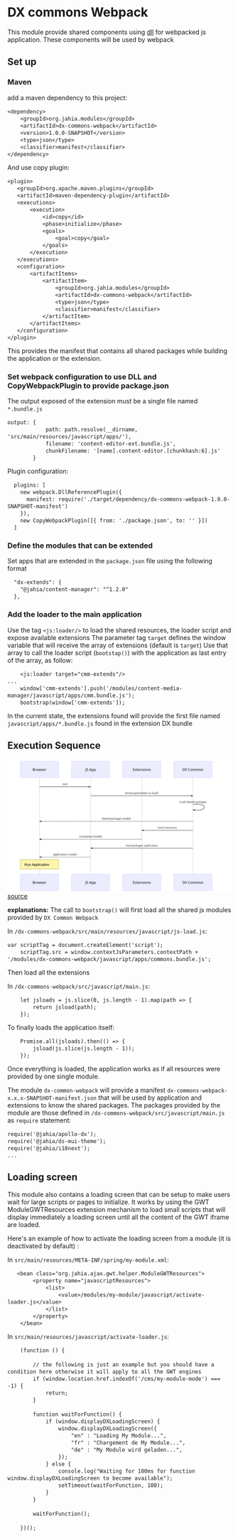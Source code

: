 DX commons Webpack
==================
This module provide shared components using [dll](https://webpack.js.org/plugins/dll-plugin/) for webpacked js application. These components will be used by webpack

## Set up 
### Maven
add a maven dependency to this project:
```
<dependency>
    <groupId>org.jahia.modules</groupId>
    <artifactId>dx-commons-webpack</artifactId>
    <version>1.0.0-SNAPSHOT</version>
    <type>json</type>
    <classifier>manifest</classifier>
</dependency>
```  
And use copy plugin:
```
<plugin>
   <groupId>org.apache.maven.plugins</groupId>
   <artifactId>maven-dependency-plugin</artifactId>
   <executions>
       <execution>
           <id>copy</id>
           <phase>initialize</phase>
           <goals>
               <goal>copy</goal>
           </goals>
       </execution>
   </executions>
   <configuration>
       <artifactItems>
           <artifactItem>
               <groupId>org.jahia.modules</groupId>
               <artifactId>dx-commons-webpack</artifactId>
               <type>json</type>
               <classifier>manifest</classifier>
           </artifactItem>
       </artifactItems>
   </configuration>
</plugin>
```
This provides the manifest that contains all shared packages while building the application or the extension.

### Set webpack configuration to use DLL and CopyWebpackPlugin to provide package.json
The output exposed of the extension must be a single file named `*.bundle.js`
```
output: {
            path: path.resolve(__dirname, 'src/main/resources/javascript/apps/'),
            filename: 'content-editor-ext.bundle.js',
            chunkFilename: '[name].content-editor.[chunkhash:6].js'
        }
```

Plugin configuration:
```
  plugins: [
    new webpack.DllReferencePlugin({
      manifest: require('./target/dependency/dx-commons-webpack-1.0.0-SNAPSHOT-manifest')
    }),
    new CopyWebpackPlugin([{ from: './package.json', to: '' }])
  ]
```

### Define the modules that can be extended
Set apps that are extended in the `package.json` file using the following format
```
  "dx-extends": {
    "@jahia/content-manager": "^1.2.0"
  },
```

### Add the loader to the main application
Use the tag `<js:loader/>` to load the shared resources, the loader script and expose available extensions
The parameter tag `target` defines the window variable that will receive the array of extensions (default is `target`) 
Use that array to call the loader script (`bootstap()`) with the application as last entry of the array, as follow:
```
    <js:loader target="cmm-extends"/>
...
    window['cmm-extends'].push('/modules/content-media-manager/javascript/apps/cmm.bundle.js');
    bootstrap(window['cmm-extends']);
``` 
In the current state, the extensions found will provide the first file named `javascript/apps/*.bundle.js` found in the extension DX bundle
## Execution Sequence
![sequence](docs/img/webpack-common-execution-sequence.svg)
[source][webpack-common-execution-sequence]

__explanations:__
The call to `bootstrap()` will first load all the shared js modules provided by `DX Common Webpack`

In `/dx-commons-webpack/src/main/resources/javascript/js-load.js`:
``` 
var scriptTag = document.createElement('script');
    scriptTag.src = window.contextJsParameters.contextPath + '/modules/dx-commons-webpack/javascript/apps/commons.bundle.js';
```
    
Then load all the extensions

In `/dx-commons-webpack/src/javascript/main.js`:
```
    let jsloads = js.slice(0, js.length - 1).map(path => {
        return jsload(path);
    });
```
To finally loads the application itself:
```
    Promise.all(jsloads).then(() => {
        jsload(js.slice(js.length - 1));
    });
```
Once everything is loaded, the application works as if all resources were provided by one single module.

The module `dx-common-webpack` will provide a manifest `dx-commons-webpack-x.x.x-SNAPSHOT-manifest.json` that will be used by application and extensions to know the shared packages.
The packages provided by the module are those defined in `/dx-commons-webpack/src/javascript/main.js` as `require` statement:
```
require('@jahia/apollo-dx');
require('@jahia/ds-mui-theme');
require('@jahia/i18next');
...
```

[webpack-common-execution-sequence]: https://mermaidjs.github.io/mermaid-live-editor/#/edit/eyJjb2RlIjoic2VxdWVuY2VEaWFncmFtXG5QYXJ0aWNpcGFudCBicm93c2VyIGFzIEJyb3dzZXJcblBhcnRpY2lwYW50IHJlYWN0IGFzIEpTIEFwcFxuUGFydGljaXBhbnQgZXh0ZW5zaW9ucyBhcyBFeHRlbnNpb25zXG5QYXJ0aWNpcGFudCBsb2FkZXIgYXMgRFggQ29tbW9uXG4gXG5icm93c2VyLT4-cmVhY3Q6IHN0YXJ0XG5yZWFjdC0-PmxvYWRlcjogYm9vdHN0cmFwKG1vZHVsZXMgdG8gbG9hZClcbmxvYWRlci0-PmxvYWRlcjogTG9hZCBzaGFyZWQgcGFja2FnZXNcbmxvYWRlci0tPj5icm93c2VyOiBzaGFyZWQgcGFja2FnZXMgbG9hZGVkXG5sb2FkZXItPj5leHRlbnNpb25zOiBsb2FkIGV4dGVuc2lvbnNcbmV4dGVuc2lvbnMtLT4-YnJvd3NlcjogRXh0ZW5zaW9ucyBsb2FkZWRcbmxvYWRlci0-PnJlYWN0OiBsb2FkIHBhY2thZ2VzIGFwcGxpY2F0aW9uXG5yZWFjdC0tPj5icm93c2VyOiBhcHBsaWNhdGlvbiBMb2FkZWRcbk5vdGUgb3ZlciBicm93c2VyOiBSdW4gQXBwbGljYXRpb25cbiAgICAiLCJtZXJtYWlkIjp7InRoZW1lIjoiZGVmYXVsdCJ9fQ

## Loading screen

This module also contains a loading screen that can be setup to make users wait for large scripts or pages to initialize.
It works by using the GWT ModuleGWTResources extension mechanism to load small scripts that will display immediately a 
loading screen until all the content of the GWT iframe are loaded. 

Here's an example of how to activate the loading screen from a module (it is deactivated by default) :

In `src/main/resources/META-INF/spring/my-module.xml`:

```
   <bean class="org.jahia.ajax.gwt.helper.ModuleGWTResources">
        <property name="javascriptResources">
            <list>
                <value>/modules/my-module/javascript/activate-loader.js</value>
            </list>
        </property>
    </bean>
```

In `src/main/resources/javascript/activate-loader.js`:

```
    (function () {
    
        // the following is just an example but you should have a condition here otherwise it will apply to all the GWT engines 
        if (window.location.href.indexOf('/cms/my-module-mode') === -1) {
            return;
        }
    
        function waitForFunction() {
            if (window.displayDXLoadingScreen) {
                window.displayDXLoadingScreen({
                    "en" : "Loading My Module...",
                    "fr" : "Chargement de My Module...",
                    "de" : "My Module wird geladen...",
                });
            } else {
                console.log("Waiting for 100ms for function window.displayDXLoadingScreen to become available");
                setTimeout(waitForFunction, 100);
            }
        }
    
        waitForFunction();
    
    })();
    
 ```
